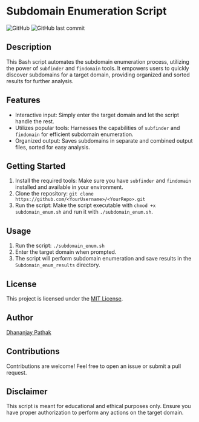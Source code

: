 # Subdomain Enumeration Script

![GitHub](https://img.shields.io/github/license/Dhananjay70/Subdomain_finder)
![GitHub last commit](https://img.shields.io/github/last-commit/Dhananjay70/Subdomain_finder)

## Description

This Bash script automates the subdomain enumeration process, utilizing the power of `subfinder` and `findomain` tools. It empowers users to quickly discover subdomains for a target domain, providing organized and sorted results for further analysis.

## Features

- Interactive input: Simply enter the target domain and let the script handle the rest.
- Utilizes popular tools: Harnesses the capabilities of `subfinder` and `findomain` for efficient subdomain enumeration.
- Organized output: Saves subdomains in separate and combined output files, sorted for easy analysis.

## Getting Started

1. Install the required tools: Make sure you have `subfinder` and `findomain` installed and available in your environment.
2. Clone the repository: `git clone https://github.com/<YourUsername>/<YourRepo>.git`
3. Run the script: Make the script executable with `chmod +x subdomain_enum.sh` and run it with `./subdomain_enum.sh`.

## Usage

1. Run the script: `./subdomain_enum.sh`
2. Enter the target domain when prompted.
3. The script will perform subdomain enumeration and save results in the `Subdomain_enum_results` directory.

## License

This project is licensed under the [MIT License](LICENSE).

## Author

[Dhananjay Pathak](https://github.com/Dhananjay70)

## Contributions

Contributions are welcome! Feel free to open an issue or submit a pull request.

## Disclaimer

This script is meant for educational and ethical purposes only. Ensure you have proper authorization to perform any actions on the target domain.

